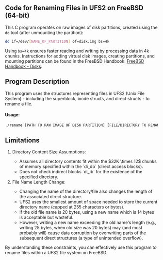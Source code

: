 ## Code for Renaming Files in UFS2 on FreeBSD (64-bit)
This C program operates on raw images of disk partitions, created using the `dd` tool (after unmounting the partition):
```sh
dd if=/dev/[NAME_OF_PARTITION] of=disk.img bs=4k
```
Using `bs=4k` ensures faster reading and writing by processing data in 4k chunks. Instructions for adding virtual disk images, creating partitions, and mounting partitions can be found in the FreeBSD Handbook: <a href="https://docs.freebsd.org/en/books/handbook/disks/">FreeBSD Handbook - Disks</a>.

## Program Description
This program uses the structures representing files in UFS2 (Unix File System) - including the superblock, inode structs, and direct structs - to rename a file.

#### Usage: 
```sh
./rename [PATH TO RAW IMAGE OF DISK PARTITION] [FILE/DIRECTORY TO RENAME] [NEW NAME]
```
## Limitations
<ol>
  <li>Directory Content Size Assumptions:</li>
  <ul>
    <li>Assumes all directory contents fit within the $32K \times 12$ chunks of memory specified within the `di_db` (direct access blocks).</li>
    <li>Does not check indirect blocks `di_ib` for the existence of the specified directory.</li>
  </ul>
  <li>File Name Length Change:</li>
  <ul>
    <li>Changing the name of the directory/file also changes the length of the associated direct structure.</li>
    <li>UFS2 uses the smallest amount of space needed to store the current directory name (capped at 255 characters or bytes).</li>
    <li>If the old file name is 20 bytes, using a new name which is 14 bytes is acceptable but wasteful.</li>
    <li>However, writing a new name exceeding the old name's length (e.g., writing 25 bytes, when old size was 20 bytes) may (and most probably will) cause data corruption by overwriting parts of the subsequent direct structures (a type of unintended overflow).</li>
  </ul>
</ol>

By understanding these constraints, you can effectively use this program to rename files within a UFS2 file system on FreeBSD.
